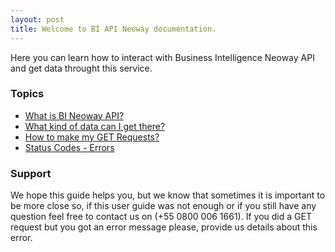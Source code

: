 ```yaml
---
layout: post
title: Welcome to BI API Neoway documentation.
---
```


Here you can learn how to interact with Business Intelligence Neoway API and get data throught this service.

### Topics

* [What is BI Neoway API?](https://bineoway.github.io/apiDocumentation/about)
* [What kind of data can I get there?](https://bineoway.github.io/apiDocumentation/biteam)
* [How to make my GET Requests?](https://bineoway.github.io/apiDocumentation/requests)
* [Status Codes - Errors](https://bineoway.github.io/apiDocumentation/errors)

### Support

We hope this guide helps you, but we know that sometimes it is important to be more close so, if this user guide was not enough or if you still have any question feel free to contact us on (+55 0800 006 1661).
If you did a GET request but you got an error message please, provide us details about this error.
